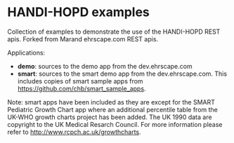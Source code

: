 HANDI-HOPD examples
========

Collection of examples to demonstrate the use of the HANDI-HOPD REST apis.
Forked from Marand ehrscape.com REST apis.

Applications:
* **demo**: sources to the demo app from the dev.ehrscape.com
* **smart**: sources to the smart demo app from the dev.ehrscape.com. This includes
  copies of smart sample apps from https://github.com/chb/smart_sample_apps.

Note: smart apps have been included as they are except for the SMART Pediatric Growth
Chart app where an additional percentile table from the UK-WHO growth charts project has been added.
The UK 1990 data are copyright to the UK Medical Resarch Council. For more information
please refer to http://www.rcpch.ac.uk/growthcharts.
